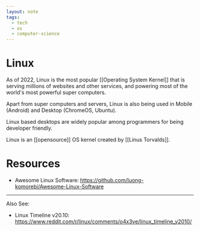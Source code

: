 ```yaml
---
layout: note
tags:
  - tech
  - os
  - computer-science
---
```


# Linux

As of 2022, Linux is the most popular [[Operating System Kernel]] that is serving millions of websites and other services, and powering most of the world's most powerful super computers.

Apart from super computers and servers, Linux is also being used in Mobile (Android) and Desktop (ChromeOS, Ubuntu).

Linux based desktops are widely popular among programmers for being developer friendly.

Linux is an [[opensource]] OS kernel created by [[Linus Torvalds]].

# Resources

- Awesome Linux Software: https://github.com/luong-komorebi/Awesome-Linux-Software

---

Also See:

- Linux Timeline v20.10: https://www.reddit.com/r/linux/comments/o4x3ve/linux_timeline_v2010/
